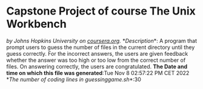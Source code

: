 # Capstone Project of course **The Unix Workbench**
*by Johns Hopkins University on [coursera.org](https://www.coursera.org/).*
\**Description**: A program that prompt users to guess the number of files in the current directory until they guess correctly. For the incorrect answers, the users are given feedback whether the answer was too high or too low from the correct number of files. On answering correctly, the users are congratulated.
**The Date and time on which this file was generated**:Tue Nov  8 02:57:22 PM CET 2022
\**The number of coding lines in guessinggame.sh**:30
